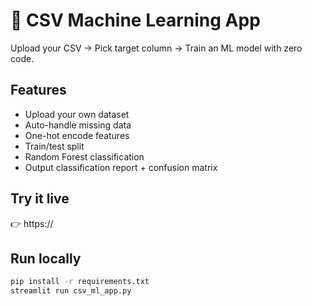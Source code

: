 # 🤖 CSV Machine Learning App

Upload your CSV → Pick target column → Train an ML model with zero code.

## Features
- Upload your own dataset
- Auto-handle missing data
- One-hot encode features
- Train/test split
- Random Forest classification
- Output classification report + confusion matrix

## Try it live
👉 https://<your-streamlit-url>

## Run locally
```bash
pip install -r requirements.txt
streamlit run csv_ml_app.py
